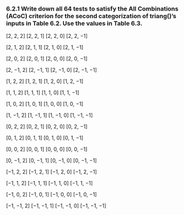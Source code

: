 ### 6.2.1 Write down all 64 tests to satisfy the All Combinations (ACoC) criterion for the second categorization of triang()’s inputs in Table 6.2. Use the values in Table 6.3.

[2, 2, 2] [2, 2, 1] [2, 2, 0] [2, 2, −1]

[2, 1, 2] [2, 1, 1] [2, 1, 0] [2, 1, −1]

[2, 0, 2] [2, 0, 1] [2, 0, 0] [2, 0, −1]

[2, −1, 2] [2, −1, 1] [2, −1, 0] [2, −1, −1]

[1, 2, 2] [1, 2, 1] [1, 2, 0] [1, 2, −1]

[1, 1, 2] [1, 1, 1] [1, 1, 0] [1, 1, −1]

[1, 0, 2] [1, 0, 1] [1, 0, 0] [1, 0, −1]

[1, −1, 2] [1, −1, 1] [1, −1, 0] [1, −1, −1]

[0, 2, 2] [0, 2, 1] [0, 2, 0] [0, 2, −1]

[0, 1, 2] [0, 1, 1] [0, 1, 0] [0, 1, −1]

[0, 0, 2] [0, 0, 1] [0, 0, 0] [0, 0, −1]

[0, −1, 2] [0, −1, 1] [0, −1, 0] [0, −1, −1]

[−1, 2, 2] [−1, 2, 1] [−1, 2, 0] [−1, 2, −1]

[−1, 1, 2] [−1, 1, 1] [−1, 1, 0] [−1, 1, −1]

[−1, 0, 2] [−1, 0, 1] [−1, 0, 0] [−1, 0, −1]

[−1, −1, 2] [−1, −1, 1] [−1, −1, 0] [−1, −1, −1]

